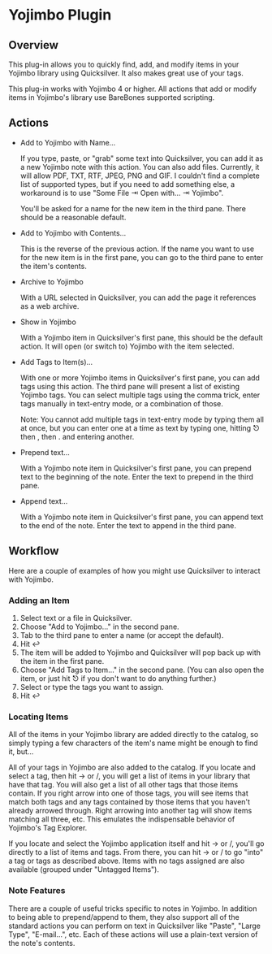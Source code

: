 # Yojimbo Plugin #

## Overview ##

This plug-in allows you to quickly find, add, and modify items in your Yojimbo library using Quicksilver. It also makes great use of your tags.

This plug-in works with Yojimbo 4 or higher. All actions that add or modify items in Yojimbo's library use BareBones supported scripting.

## Actions ##

* Add to Yojimbo with Name…
  
  If you type, paste, or "grab" some text into Quicksilver, you can add it as a new Yojimbo note with this action. You can also add files. Currently, it will allow PDF, TXT, RTF, JPEG, PNG and GIF. I couldn't find a complete list of supported types, but if you need to add something else, a workaround is to use "Some File ⇥ Open with… ⇥ Yojimbo".
  
  You'll be asked for a name for the new item in the third pane. There should be a reasonable default.

* Add to Yojimbo with Contents…
  
  This is the reverse of the previous action. If the name you want to use for the new item is in the first pane, you can go to the third pane to enter the item's contents.

* Archive to Yojimbo
  
  With a URL selected in Quicksilver, you can add the page it references as a web archive.

* Show in Yojimbo
  
  With a Yojimbo item in Quicksilver's first pane, this should be the default action. It will open (or switch to) Yojimbo with the item selected.

* Add Tags to Item(s)…
  
  With one or more Yojimbo items in Quicksilver's first pane, you can add tags using this action. The third pane will present a list of existing Yojimbo tags. You can select multiple tags using the comma trick, enter tags manually in text-entry mode, or a combination of those.
  
  Note: You cannot add multiple tags in text-entry mode by typing them all at once, but you can enter one at a time as text by typing one, hitting ⎋ then , then . and entering another.

* Prepend text…
  
  With a Yojimbo note item in Quicksilver's first pane, you can prepend text to the beginning of the note. Enter the text to prepend in the third pane.

* Append text…
  
  With a Yojimbo note item in Quicksilver's first pane, you can append text to the end of the note. Enter the text to append in the third pane.

## Workflow ##

Here are a couple of examples of how you might use Quicksilver to interact with Yojimbo.

### Adding an Item ###

  1. Select text or a file in Quicksilver.
  2. Choose "Add to Yojimbo…" in the second pane.
  3. Tab to the third pane to enter a name (or accept the default).
  4. Hit ↩
  5. The item will be added to Yojimbo and Quicksilver will pop back up with the item in the first pane.
  6. Choose "Add Tags to Item…" in the second pane. (You can also open the item, or just hit ⎋ if you don't want to do anything further.)
  7. Select or type the tags you want to assign.
  8. Hit ↩

### Locating Items ###

All of the items in your Yojimbo library are added directly to the catalog, so simply typing a few characters of the item's name might be enough to find it, but…

All of your tags in Yojimbo are also added to the catalog. If you locate and select a tag, then hit → or /, you will get a list of items in your library that have that tag. You will also get a list of all other tags that those items contain. If you right arrow into one of those tags, you will see items that match both tags and any tags contained by those items that you haven't already arrowed through. Right arrowing into another tag will show items matching all three, etc. This emulates the indispensable behavior of Yojimbo's Tag Explorer.

If you locate and select the Yojimbo application itself and hit → or /, you'll go directly to a list of items and tags. From there, you can hit → or / to go "into" a tag or tags as described above. Items with no tags assigned are also available (grouped under "Untagged Items").

### Note Features ###

There are a couple of useful tricks specific to notes in Yojimbo. In addition to being able to prepend/append to them, they also support all of the standard actions you can perform on text in Quicksilver like "Paste", "Large Type", "E-mail…", etc. Each of these actions will use a plain-text version of the note's contents.
